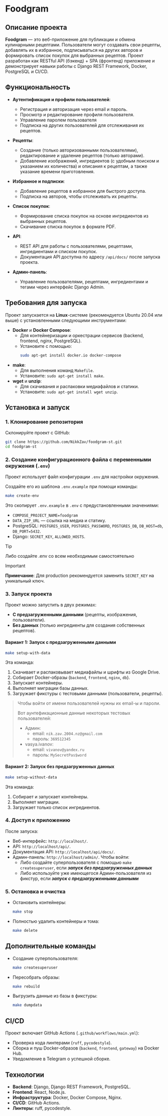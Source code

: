 # Foodgram

## Описание проекта

**Foodgram** — это веб-приложение для публикации и обмена кулинарными рецептами.
Пользователи могут создавать свои рецепты, добавлять их в избранное, подписываться на других авторов и формировать список покупок для выбранных рецептов.
Проект разработан как RESTful API (бэкенд) + SPA (фронтенд) приложение и демонстрирует навыки работы с Django REST Framework, Docker, PostgreSQL и CI/CD.

## Функциональность

- **Аутентификация и профили пользователей**:
  - Регистрация и авторизация через email и пароль.
  - Просмотр и редактирование профиля пользователя.
  - Управление паролем пользователя
  - Подписка на других пользователей для отслеживания их рецептов.

- **Рецепты**:
  - Создание (только авторизованными пользователями), редактирование и удаление рецептов (только авторами).
  - Добавление изображений, ингредиентов (с удобным поиском и указанием их количества) и описания к рецептам, а также указание времени приготовления.

- **Избранное и подписки**:
  - Добавление рецептов в избранное для быстрого доступа.
  - Подписка на авторов, чтобы отслеживать их рецепты.

- **Список покупок**:
  - Формирование списка покупок на основе ингредиентов из выбранных рецептов.
  - Скачивание списка покупок в формате PDF.

- **API**:
  - REST API для работы с пользователями, рецептами, ингредиентами и списком покупок.
  - Документация API доступна по адресу `/api/docs/` после запуска проекта.

- **Админ-панель**:
  - Управление пользователями, рецептами, ингредиентами и тегами через интерфейс Django Admin.

## Требования для запуска

Проект запускается на **Linux**-системе (рекомендуется Ubuntu 20.04 или выше) с установленными следующими инструментами:

- **Docker** и **Docker Compose**:
  - Для контейнеризации и оркестрации сервисов (backend, frontend, nginx, PostgreSQL).
  - Установите с помощью:
    ```bash
    sudo apt-get install docker.io docker-compose
    ```
- **make**:
  - Для выполнения команд `Makefile`.
  - Установите: `sudo apt-get install make`.
- **wget** и **unzip**:
  - Для скачивания и распаковки медиафайлов и статики.
  - Установите: `sudo apt-get install wget unzip`.

## Установка и запуск

### 1. Клонирование репозитория
Склонируйте проект с GitHub:
```bash
git clone https://github.com/NikkZav/foodgram-st.git
cd foodgram-st
```

### 2. Создание конфигурационного файла с переменными окружения (`.env`)
Проект использует файл конфигурации `.env` для настройки окружения. <p>
Создайте его из шаблона `.env.example` при помощи команды:
```bash
make create-env
```

Это скопирует `.env.example` в `.env` с предустановленными значениями:
- `COMPOSE_PROJECT_NAME=foodgram`
- `DATA_ZIP_URL` — ссылка на медиа и статику.
- PostgreSQL: `POSTGRES_USER`, `POSTGRES_PASSWORD`, `POSTGRES_DB`, `DB_HOST=db`, `DB_PORT=5432`.
- Django: `SECRET_KEY`, `ALLOWED_HOSTS`.

> [!TIP]
> Либо создайте .env со всем необходимым самостоятельно

> [!IMPORTANT]
> **Примечание**: Для production рекомендуется заменить `SECRET_KEY` на уникальный ключ.

### 3. Запуск проекта

Проект можно запустить в двух режимах:
- **С предзагруженными данными** (рецепты, изображения, пользователи).
- **Без данных** (только ингредиенты для создания собственных рецептов).

#### Вариант 1: Запуск с предзагруженными данными
```bash
make setup-with-data
```

Эта команда:
1. Скачивает и распаковывает медиафайлы и шрифты из Google Drive.
2. Собирает Docker-образы (`backend`, `frontend`, `nginx`, `db`).
3. Запускает контейнеры.
4. Выполняет миграции базы данных.
5. Загружает фикстуры с тестовыми данными (пользователи, рецепты).

> Чтобы войти от имени пользователей нужны их email-ы и пароли. <p>
> Вот аунтефикационные данные некоторых тестовых пользователей:
> - Админ:
>   - email: `nik.zav.2004.nz@gmail.com`
>   - пароль: `369512345`
> - vasya.ivanov:
>   - email: `vivanov@yandex.ru`
>   - пароль: `MySecretPas$word`

#### Вариант 2: Запуск без предзагруженных данных
```bash
make setup-without-data
```

Эта команда:
1. Собирает и запускает контейнеры.
2. Выполняет миграции.
3. Загружает только список ингредиентов.

### 4. Доступ к приложению
После запуска:
- Веб-интерфейс: `http://localhost/`.
- API: `http://localhost/api/`.
- Документация API: `http://localhost/api/docs/`.
- Админ-панель: `http://localhost/admin/`. Чтобы войти:
  - Либо создайте суперпользователя с помощью `make createsuperuser`, если **_запуск без предзагруженных данных_**
  - Либо используйте уже имеющегося Админ-пользователя из фикстур, если **_запуск с предзагруженными данными_**

### 5. Остановка и очистка
- Остановить контейнеры:
  ```bash
  make stop
  ```
- Полностью удалить контейнеры и тома:
  ```bash
  make delete
  ```

## Дополнительные команды
- Создание суперпользователя:
  ```bash
  make createsuperuser
  ```
- Пересобрать образы:
  ```bash
  make rebuild
  ```
- Выгрузить данные из базы в фикстуры:
  ```bash
  make dumpdata
  ```

## CI/CD
Проект включает GitHub Actions (`.github/workflows/main.yml`):
- Проверка кода линтерами (`ruff`, `pycodestyle`).
- Сборка и пуш Docker-образов (`backend`, `frontend`, `gateway`) на Docker Hub.
- Уведомление в Telegram о успешной сборке.

## Технологии
- **Backend**: Django, Django REST Framework, PostgreSQL.
- **Frontend**: React, Node.js.
- **Инфраструктура**: Docker, Docker Compose, Nginx.
- **CI/CD**: GitHub Actions.
- **Линтеры**: ruff, pycodestyle.
